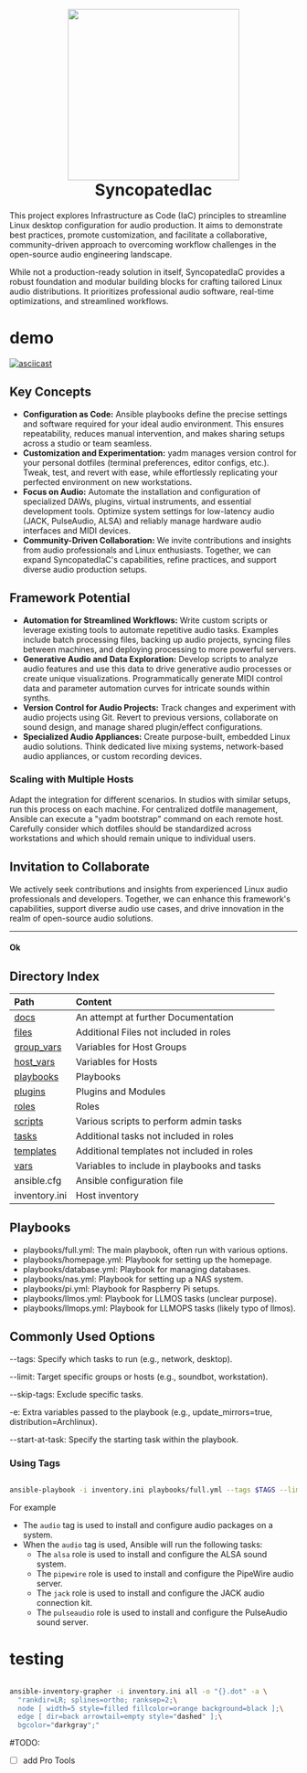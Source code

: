 <h1 align="center">
  <br>
  <img height="300" src="https://github.com/b08x/syncopatedIaC/blob/development/docs/images/pixelcrow03.png?raw=true"> <br>
    SyncopatedIac
<br>
</h1>

This project explores Infrastructure as Code (IaC) principles to streamline Linux desktop configuration for audio production.  It aims to demonstrate best practices, promote customization, and facilitate a collaborative, community-driven approach to overcoming workflow challenges in the open-source audio engineering landscape.

While not a production-ready solution in itself, SyncopatedIaC provides a robust foundation and modular building blocks for crafting tailored Linux audio distributions. It prioritizes professional audio software, real-time optimizations, and streamlined workflows.

# demo

[![asciicast](https://asciinema.org/a/654626.svg)](https://asciinema.org/a/654626)

## Key Concepts

- **Configuration as Code:** Ansible playbooks define the precise settings and software required for your ideal audio environment. This ensures repeatability, reduces manual intervention, and makes sharing setups across a studio or team seamless.
- **Customization and Experimentation:** yadm manages version control for your personal dotfiles (terminal preferences, editor configs, etc.). Tweak, test, and revert with ease, while effortlessly replicating your perfected environment on new workstations.
- **Focus on Audio:** Automate the installation and configuration of specialized DAWs, plugins, virtual instruments, and essential development tools. Optimize system settings for low-latency audio (JACK, PulseAudio, ALSA) and reliably manage hardware audio interfaces and MIDI devices.
- **Community-Driven Collaboration:** We invite contributions and insights from audio professionals and Linux enthusiasts. Together, we can expand SyncopatedIaC's capabilities, refine practices, and support diverse audio production setups.

## Framework Potential

- **Automation for Streamlined Workflows:** Write custom scripts or leverage existing tools to automate repetitive audio tasks. Examples include batch processing files, backing up audio projects, syncing files between machines, and deploying processing to more powerful servers.
- **Generative Audio and Data Exploration:** Develop scripts to analyze audio features and use this data to drive generative audio processes or create unique visualizations. Programmatically generate MIDI control data and parameter automation curves for intricate sounds within synths.
- **Version Control for Audio Projects:** Track changes and experiment with audio projects using Git. Revert to previous versions, collaborate on sound design, and manage shared plugin/effect configurations.
- **Specialized Audio Appliances:** Create purpose-built, embedded Linux audio solutions. Think dedicated live mixing systems, network-based audio appliances, or custom recording devices.

### Scaling with Multiple Hosts

Adapt the integration for different scenarios. In studios with similar setups, run this process on each machine. For centralized dotfile management, Ansible can execute a "yadm bootstrap" command on each remote host. Carefully consider which dotfiles should be standardized across workstations and which should remain unique to individual users.


## Invitation to Collaborate

We actively seek contributions and insights from experienced Linux audio professionals and developers.  Together, we can enhance this framework's capabilities, support diverse audio use cases, and drive innovation in the realm of open-source audio solutions.

---

#### Ok


## Directory Index

| Path                      | Content                                     |     |
| :------------------------ | :------------------------------------------ | --- |
| [docs](docs/)             | An attempt at further Documentation         |     |
| [files](files/)           | Additional Files not included in roles      |     |
| [group_vars](group_vars/) | Variables for Host Groups                   |     |
| [host_vars](host_vars/)   | Variables for Hosts                         |     |
| [playbooks](playbooks/)   | Playbooks                                   |     |
| [plugins](plugins/)       | Plugins and Modules                         |     |
| [roles](roles/)           | Roles                                       |     |
| [scripts](scripts/)        | Various scripts to perform admin tasks     |     |
| [tasks](tasks/)           | Additional tasks not included in roles      |     |
| [templates](templates/)   | Additional templates not included in roles  |     |
| [vars](vars/)             | Variables to include in playbooks and tasks |     |
| ansible.cfg               | Ansible configuration file                  |     |
| inventory.ini             | Host inventory                              |     |

## Playbooks

* playbooks/full.yml: The main playbook, often run with various options.
* playbooks/homepage.yml: Playbook for setting up the homepage.
* playbooks/database.yml: Playbook for managing databases.
* playbooks/nas.yml: Playbook for setting up a NAS system.
* playbooks/pi.yml: Playbook for Raspberry Pi setups.
* playbooks/llmos.yml: Playbook for LLMOS tasks (unclear purpose).
* playbooks/llmops.yml: Playbook for LLMOPS tasks (likely typo of llmos).

## Commonly Used Options

--tags: Specify which tasks to run (e.g., network, desktop).

--limit: Target specific groups or hosts (e.g., soundbot, workstation).

--skip-tags: Exclude specific tasks.

-e: Extra variables passed to the playbook (e.g., update_mirrors=true, distribution=Archlinux).

--start-at-task: Specify the starting task within the playbook.

### Using Tags

```bash

ansible-playbook -i inventory.ini playbooks/full.yml --tags $TAGS --limit $HOSTNAME

```

For example

* The `audio` tag is used to install and configure audio packages on a system.
* When the `audio` tag is used, Ansible will run the following tasks:
  - The `alsa` role is used to install and configure the ALSA sound system.
  - The `pipewire` role is used to install and configure the PipeWire audio server.
  - The `jack` role is used to install and configure the JACK audio connection kit.
  - The `pulseaudio` role is used to install and configure the PulseAudio sound server.



# testing

```bash

ansible-inventory-grapher -i inventory.ini all -o "{}.dot" -a \
  "rankdir=LR; splines=ortho; ranksep=2;\
  node [ width=5 style=filled fillcolor=orange background=black ];\
  edge [ dir=back arrowtail=empty style="dashed" ];\
  bgcolor="darkgray";"

```


#TODO:

- [ ] add Pro Tools
